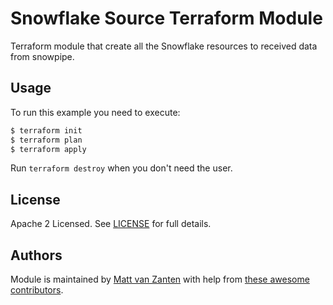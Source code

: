 # Snowflake Source Terraform Module

Terraform module that create all the Snowflake resources to received data from snowpipe.

## Usage

To run this example you need to execute:

```bash
$ terraform init
$ terraform plan
$ terraform apply
```

 Run `terraform destroy` when you don't need the user.

<!-- BEGINNING OF PRE-COMMIT-TERRAFORM DOCS HOOK -->
<!-- END OF PRE-COMMIT-TERRAFORM DOCS HOOK -->
## License

Apache 2 Licensed. See [LICENSE](https://github.com/Infostrux-Solutions/terraform-sf-source/compare/initial-commit?expand=1/tree/master/LICENSE) for full details.

## Authors

Module is maintained by [Matt van Zanten](https://github.com/orgs/Infostrux-Solutions/people/mvanzanten) with help from [these awesome contributors](https://github.com/Infostrux-Solutions/terraform-sf-source/graphs/contributors).
